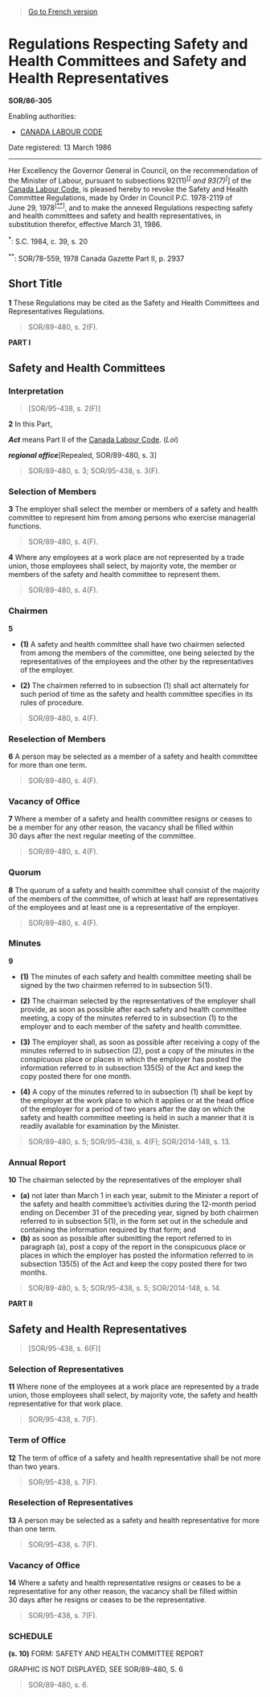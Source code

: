 > [Go to French version](/fr/Règlements/Décrets,%20ordonnances%20et%20règlements%20statutaires/86/305.md)

# Regulations Respecting Safety and Health Committees and Safety and Health Representatives

**SOR/86-305**

Enabling authorities: 
- [CANADA LABOUR CODE](/en/Acts/Revised%20Statutes%20of%20Canada/L/L-2.md)

Date registered: 13 March 1986

----------

Her Excellency the Governor General in Council, on the recommendation of the Minister of Labour, pursuant to subsections 92(11)<sup><a href='#footnote_ea'>[*]</a></sup> and 93(7)<sup><a href='#footnote_ea'>[*]</a></sup> of the [Canada Labour Code](/en/Acts/Revised%20Statutes%20of%20Canada/L/L-2.md), is pleased hereby to revoke the Safety and Health Committee Regulations, made by Order in Council P.C. 1978-2119 of June 29, 1978<sup><a href='#footnote_eb'>[**]</a></sup>, and to make the annexed Regulations respecting safety and health committees and safety and health representatives, in substitution therefor, effective March 31, 1986.

<a name='footnote_ea'><sup>*</sup></a>: S.C. 1984, c. 39, s. 20<br />

<a name='footnote_eb'><sup>**</sup></a>: SOR/78-559, 1978 Canada Gazette Part II, p. 2937<br />




## Short Title


**1** These Regulations may be cited as the Safety and Health Committees and Representatives Regulations.
> SOR/89-480, s. 2(F).





**PART I** 
## Safety and Health Committees



### Interpretation
> [SOR/95-438, s. 2(F)]



**2** In this Part,

***Act*** means Part II of the [Canada Labour Code](/en/Acts/Revised%20Statutes%20of%20Canada/L/L-2.md). (*Loi*) 

***regional office***[Repealed, SOR/89-480, s. 3]
> SOR/89-480, s. 3; SOR/95-438, s. 3(F).





### Selection of Members


**3** The employer shall select the member or members of a safety and health committee to represent him from among persons who exercise managerial functions.
> SOR/89-480, s. 4(F).




**4** Where any employees at a work place are not represented by a trade union, those employees shall select, by majority vote, the member or members of the safety and health committee to represent them.
> SOR/89-480, s. 4(F).





### Chairmen


**5** 

- **(1)** A safety and health committee shall have two chairmen selected from among the members of the committee, one being selected by the representatives of the employees and the other by the representatives of the employer.

- **(2)** The chairmen referred to in subsection (1) shall act alternately for such period of time as the safety and health committee specifies in its rules of procedure.
> SOR/89-480, s. 4(F).





### Reselection of Members


**6** A person may be selected as a member of a safety and health committee for more than one term.
> SOR/89-480, s. 4(F).





### Vacancy of Office


**7** Where a member of a safety and health committee resigns or ceases to be a member for any other reason, the vacancy shall be filled within 30 days after the next regular meeting of the committee.
> SOR/89-480, s. 4(F).





### Quorum


**8** The quorum of a safety and health committee shall consist of the majority of the members of the committee, of which at least half are representatives of the employees and at least one is a representative of the employer.
> SOR/89-480, s. 4(F).





### Minutes


**9** 

- **(1)** The minutes of each safety and health committee meeting shall be signed by the two chairmen referred to in subsection 5(1).

- **(2)** The chairman selected by the representatives of the employer shall provide, as soon as possible after each safety and health committee meeting, a copy of the minutes referred to in subsection (1) to the employer and to each member of the safety and health committee.

- **(3)** The employer shall, as soon as possible after receiving a copy of the minutes referred to in subsection (2), post a copy of the minutes in the conspicuous place or places in which the employer has posted the information referred to in subsection 135(5) of the Act and keep the copy posted there for one month.

- **(4)** A copy of the minutes referred to in subsection (1) shall be kept by the employer at the work place to which it applies or at the head office of the employer for a period of two years after the day on which the safety and health committee meeting is held in such a manner that it is readily available for examination by the Minister.
> SOR/89-480, s. 5; SOR/95-438, s. 4(F); SOR/2014-148, s. 13.





### Annual Report


**10** The chairman selected by the representatives of the employer shall
- **(a)** not later than March 1 in each year, submit to the Minister a report of the safety and health committee’s activities during the 12-month period ending on December 31 of the preceding year, signed by both chairmen referred to in subsection 5(1), in the form set out in the schedule and containing the information required by that form; and
- **(b)** as soon as possible after submitting the report referred to in paragraph (a), post a copy of the report in the conspicuous place or places in which the employer has posted the information referred to in subsection 135(5) of the Act and keep the copy posted there for two months.
> SOR/89-480, s. 5; SOR/95-438, s. 5; SOR/2014-148, s. 14.





**PART II** 
## Safety and Health Representatives
> [SOR/95-438, s. 6(F)]




### Selection of Representatives


**11** Where none of the employees at a work place are represented by a trade union, those employees shall select, by majority vote, the safety and health representative for that work place.
> SOR/95-438, s. 7(F).





### Term of Office


**12** The term of office of a safety and health representative shall be not more than two years.
> SOR/95-438, s. 7(F).





### Reselection of Representatives


**13** A person may be selected as a safety and health representative for more than one term.
> SOR/95-438, s. 7(F).





### Vacancy of Office


**14** Where a safety and health representative resigns or ceases to be a representative for any other reason, the vacancy shall be filled within 30 days after he resigns or ceases to be the representative.
> SOR/95-438, s. 7(F).





### **SCHEDULE** 
**(s. 10)**
FORM: SAFETY AND HEALTH COMMITTEE REPORT


GRAPHIC IS NOT DISPLAYED, SEE SOR/89-480, S. 6


> SOR/89-480, s. 6.


